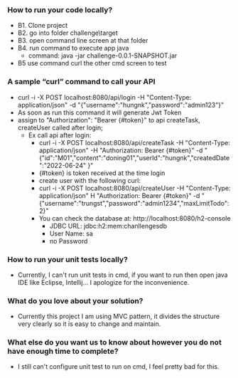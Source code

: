 ### How to run your code locally?

- B1. Clone project
- B2. go into folder challenge\target
- B3. open command line screen at that folder
- B4. run command to execute app java
   - command: java -jar challenge-0.0.1-SNAPSHOT.jar
- B5 use command curl the other cmd screen to test

### A sample “curl” command to call your API

- curl -i -X POST localhost:8080/api/login -H "Content-Type: application/json" -d "{\"username\":\"hungnk\",\"password\":\"admin123\"}"
- As soon as run this command it will generate Jwt Token
- assign to "Authorization": "Bearer {#token}" to api createTask, createUser called after login;
  - Ex call api after login: 
    - curl -i -X POST localhost:8080/api/createTask -H "Content-Type: application/json" -H "Authorization: Bearer {#token}" -d "{\"id\":\"M01\",\"content\":\"doning01\",\"userId\":\"hungnk\",\"createdDate\":\"2022-06-24\" }"
    - {#token} is token received at the time login
    - create user with the following curl: 
	- curl -i -X POST localhost:8080/api/createUser -H "Content-Type: application/json" H "Authorization: Bearer {#token}" -d "{\"username\":\"trungst\",\"password\":\"admin1234\",\"maxLimitTodo\": 2}"
    - You can check the database at: http://localhost:8080/h2-console
	   - JDBC URL: jdbc:h2:mem:chanllengesdb
	   - User Name: sa
	   - no Password

### How to run your unit tests locally?

- Currently, I can't run unit tests in cmd, if you want to run then open java IDE like Eclipse, Intellij... I apologize for the inconvenience.

### What do you love about your solution?

- Currently this project I am using MVC pattern, it divides the structure very clearly so it is easy to change and maintain.

### What else do you want us to know about however you do not have enough time to complete?

   - I still can't configure unit test to run on cmd, I feel pretty bad for this.
